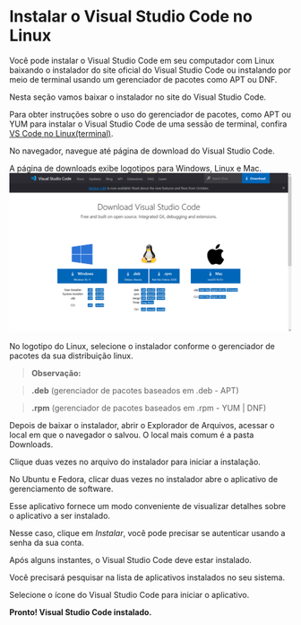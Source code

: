 # Instalar o Visual Studio Code no Linux

Você pode instalar o Visual Studio Code em seu computador com Linux baixando o instalador do site oficial do Visual Studio Code ou instalando por meio de terminal usando um gerenciador de pacotes como APT ou DNF.

Nesta seção vamos baixar o instalador no site do Visual Studio Code.

Para obter instruções sobre o uso do gerenciador de pacotes, como APT ou YUM para instalar o Visual Studio Code de uma sessão de terminal, confira [VS Code no Linux(terminal)](install_vsc_linux_terminal.md).

No navegador, navegue até página de download do Visual Studio Code.

A página de downloads exibe logotipos para Windows, Linux e Mac.
![Pagina de Download do Visual Studio Code](assets\page-download-vsc.png)

No logotipo do Linux, selecione o instalador conforme o gerenciador de pacotes da sua distribuição linux.

>**Observação:**

>**.deb** (gerenciador de pacotes baseados em .deb - APT) 

>**.rpm** (gerenciador de pacotes baseados em .rpm - YUM | DNF)

Depois de baixar o instalador, abrir o Explorador de Arquivos, acessar o local em que o navegador o salvou. O local mais comum é a pasta Downloads.

Clique duas vezes no arquivo do instalador para iniciar a instalação. 

No Ubuntu e Fedora, clicar duas vezes no instalador abre o aplicativo de gerenciamento de software.

Esse aplicativo fornece um modo conveniente de visualizar detalhes sobre o aplicativo a ser instalado. 

Nesse caso, clique em *Instalar*, você pode precisar se autenticar usando a senha da sua conta.

Após alguns instantes, o Visual Studio Code deve estar instalado.

Você precisará pesquisar na lista de aplicativos instalados no seu sistema. 

Selecione o ícone do Visual Studio Code para iniciar o aplicativo.

**Pronto! Visual Studio Code instalado.**